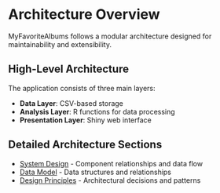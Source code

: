 # Architecture Overview

MyFavoriteAlbums follows a modular architecture designed for maintainability and extensibility.

## High-Level Architecture

The application consists of three main layers:

- **Data Layer**: CSV-based storage
- **Analysis Layer**: R functions for data processing
- **Presentation Layer**: Shiny web interface

## Detailed Architecture Sections

- [System Design](architecture/system-design.md) - Component relationships and data flow
- [Data Model](architecture/data-model.md) - Data structures and relationships
- [Design Principles](architecture/design-principles.md) - Architectural decisions and patterns
